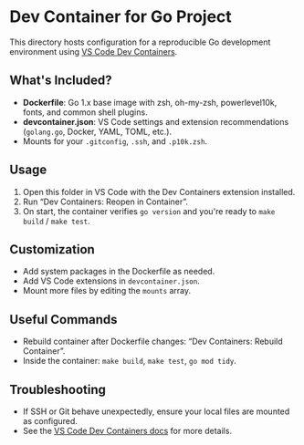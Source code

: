 # Dev Container for Go Project

This directory hosts configuration for a reproducible Go development environment using [VS Code Dev Containers](https://code.visualstudio.com/docs/devcontainers/containers).

## What's Included?

- **Dockerfile**: Go 1.x base image with zsh, oh-my-zsh, powerlevel10k, fonts, and common shell plugins.
- **devcontainer.json**: VS Code settings and extension recommendations (`golang.go`, Docker, YAML, TOML, etc.).
- Mounts for your `.gitconfig`, `.ssh`, and `.p10k.zsh`.

## Usage

1. Open this folder in VS Code with the Dev Containers extension installed.
2. Run “Dev Containers: Reopen in Container”.
3. On start, the container verifies `go version` and you're ready to `make build` / `make test`.

## Customization

- Add system packages in the Dockerfile as needed.
- Add VS Code extensions in `devcontainer.json`.
- Mount more files by editing the `mounts` array.

## Useful Commands

- Rebuild container after Dockerfile changes: “Dev Containers: Rebuild Container”.
- Inside the container: `make build`, `make test`, `go mod tidy`.

## Troubleshooting

- If SSH or Git behave unexpectedly, ensure your local files are mounted as configured.
- See the [VS Code Dev Containers docs](https://code.visualstudio.com/docs/devcontainers/containers) for more details.
